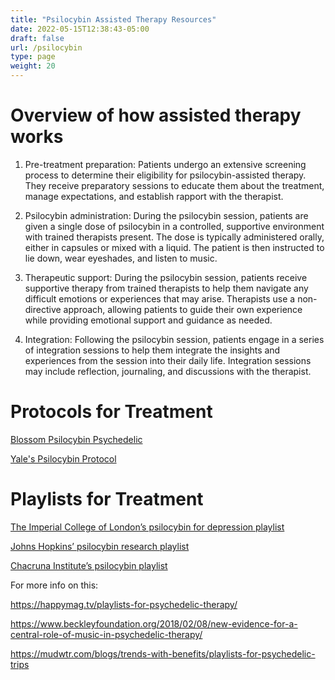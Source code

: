 ```yaml
---
title: "Psilocybin Assisted Therapy Resources"
date: 2022-05-15T12:38:43-05:00
draft: false
url: /psilocybin
type: page
weight: 20
---
```


# Overview of how assisted therapy works


1. Pre-treatment preparation: Patients undergo an extensive screening process to determine their eligibility for psilocybin-assisted therapy. They receive preparatory sessions to educate them about the treatment, manage expectations, and establish rapport with the therapist.

2. Psilocybin administration: During the psilocybin session, patients are given a single dose of psilocybin in a controlled, supportive environment with trained therapists present. The dose is typically administered orally, either in capsules or mixed with a liquid. The patient is then instructed to lie down, wear eyeshades, and listen to music.

3. Therapeutic support: During the psilocybin session, patients receive supportive therapy from trained therapists to help them navigate any difficult emotions or experiences that may arise. Therapists use a non-directive approach, allowing patients to guide their own experience while providing emotional support and guidance as needed.

4. Integration: Following the psilocybin session, patients engage in a series of integration sessions to help them integrate the insights and experiences from the session into their daily life. Integration sessions may include reflection, journaling, and discussions with the therapist.


# Protocols for Treatment

[Blossom Psilocybin Psychedelic](../pdf/psilocybin-blossom.pdf)

[Yale's Psilocybin Protocol](../pdf/psilocybin-yale.pdf)


# Playlists for Treatment

 [The Imperial College of London’s psilocybin for depression playlist ](https://open.spotify.com/playlist/2mT6LpOU4ipJ0BkoCigAiw?go=1&sp_cid=47768f8f3344b4fda4ae36ce2e4dd89f&utm_source=embed_player_p&utm_medium=desktop&nd=1)

[Johns Hopkins’ psilocybin research playlist ](https://open.spotify.com/playlist/67XgZSDPcxj9NobKPcx4cw?go=1&sp_cid=59e7fda46952ff8a80def7ed63ab5743&utm_source=embed_player_p&utm_medium=desktop&nd=1)


[Chacruna Institute’s psilocybin playlist](https://open.spotify.com/playlist/2szSJ3rB6oQUn6ywghEGzO?go=1&sp_cid=e7dc6eacca03e7d7000980e09a8ee738&utm_source=embed_player_p&utm_medium=desktop&nd=1)


For more info on this:

https://happymag.tv/playlists-for-psychedelic-therapy/

https://www.beckleyfoundation.org/2018/02/08/new-evidence-for-a-central-role-of-music-in-psychedelic-therapy/

https://mudwtr.com/blogs/trends-with-benefits/playlists-for-psychedelic-trips

